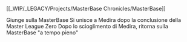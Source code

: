 [[_WIP/_LEGACY/Projects/MasterBase Chronicles/MasterBase]]

Giunge sulla MasterBase
Si unisce a Medira dopo la conclusione della Master League Zero
Dopo lo scioglimento di Medira, ritorna sulla MasterBase "a tempo pieno"
